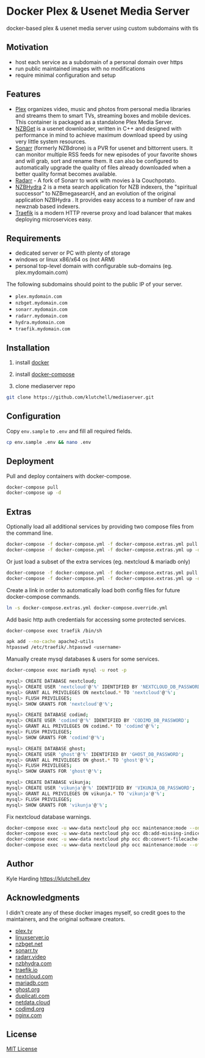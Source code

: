 # Docker Plex & Usenet Media Server #

docker-based plex & usenet media server using custom subdomains with tls

## Motivation

- host each service as a subdomain of a personal domain over https
- run public maintained images with no modifications
- require minimal configuration and setup

## Features

- [Plex](https://hub.docker.com/r/plexinc/pms-docker) organizes video, music and photos from personal media libraries and streams them to smart TVs, streaming boxes and mobile devices. This container is packaged as a standalone Plex Media Server.
- [NZBGet](https://hub.docker.com/r/linuxserver/nzbget/) is a usenet downloader, written in C++ and designed with performance in mind to achieve maximum download speed by using very little system resources.
- [Sonarr](https://hub.docker.com/r/linuxserver/sonarr/) (formerly NZBdrone) is a PVR for usenet and bittorrent users. It can monitor multiple RSS feeds for new episodes of your favorite shows and will grab, sort and rename them. It can also be configured to automatically upgrade the quality of files already downloaded when a better quality format becomes available.
- [Radarr](https://hub.docker.com/r/linuxserver/radarr/) - A fork of Sonarr to work with movies à la Couchpotato.
- [NZBHydra](https://hub.docker.com/r/linuxserver/hydra2/) 2 is a meta search application for NZB indexers, the "spiritual successor" to NZBmegasearcH, and an evolution of the original application NZBHydra . It provides easy access to a number of raw and newznab based indexers.
- [Traefik](https://hub.docker.com/_/traefik/) is a modern HTTP reverse proxy and load balancer that makes deploying microservices easy.

## Requirements

- dedicated server or PC with plenty of storage
- windows or linux x86/x64 os (not ARM)
- personal top-level domain with configurable sub-domains (eg. plex.mydomain.com)

The following subdomains should point to the public IP of your server.

- `plex.mydomain.com`
- `nzbget.mydomain.com`
- `sonarr.mydomain.com`
- `radarr.mydomain.com`
- `hydra.mydomain.com`
- `traefik.mydomain.com`

## Installation

1. install [docker](https://docs.docker.com/install/linux/docker-ce/debian/)

2. install [docker-compose](https://docs.docker.com/compose/install/#install-compose)

3. clone mediaserver repo

```bash
git clone https://github.com/klutchell/mediaserver.git
```

## Configuration

Copy `env.sample` to `.env` and fill all required fields.

```bash
cp env.sample .env && nano .env
```

## Deployment

Pull and deploy containers with docker-compose.

```bash
docker-compose pull
docker-compose up -d
```

## Extras

Optionally load all additional services by providing two compose files from the command line.

```bash
docker-compose -f docker-compose.yml -f docker-compose.extras.yml pull
docker-compose -f docker-compose.yml -f docker-compose.extras.yml up -d
```

Or just load a subset of the extra services (eg. nextcloud & mariadb only)

```bash
docker-compose -f docker-compose.yml -f docker-compose.extras.yml pull nextcloud mariadb
docker-compose -f docker-compose.yml -f docker-compose.extras.yml up -d nextcloud mariadb
```

Create a link in order to automatically load both config files for future docker-compose commands.

```bash
ln -s docker-compose.extras.yml docker-compose.override.yml
```

Add basic http auth credentials for accessing some protected services.

```bash
docker-compose exec traefik /bin/sh

apk add --no-cache apache2-utils
htpasswd /etc/traefik/.htpasswd <username>
```

Manually create mysql databases & users for some services.

```bash
docker-compose exec mariadb mysql -u root -p

mysql> CREATE DATABASE nextcloud;
mysql> CREATE USER 'nextcloud'@'%' IDENTIFIED BY 'NEXTCLOUD_DB_PASSWORD';
mysql> GRANT ALL PRIVILEGES ON nextcloud.* TO 'nextcloud'@'%';
mysql> FLUSH PRIVILEGES;
mysql> SHOW GRANTS FOR 'nextcloud'@'%';

mysql> CREATE DATABASE codimd;
mysql> CREATE USER 'codimd'@'%' IDENTIFIED BY 'CODIMD_DB_PASSWORD';
mysql> GRANT ALL PRIVILEGES ON codimd.* TO 'codimd'@'%';
mysql> FLUSH PRIVILEGES;
mysql> SHOW GRANTS FOR 'codimd'@'%';

mysql> CREATE DATABASE ghost;
mysql> CREATE USER 'ghost'@'%' IDENTIFIED BY 'GHOST_DB_PASSWORD';
mysql> GRANT ALL PRIVILEGES ON ghost.* TO 'ghost'@'%';
mysql> FLUSH PRIVILEGES;
mysql> SHOW GRANTS FOR 'ghost'@'%';

mysql> CREATE DATABASE vikunja;
mysql> CREATE USER 'vikunja'@'%' IDENTIFIED BY 'VIKUNJA_DB_PASSWORD';
mysql> GRANT ALL PRIVILEGES ON vikunja.* TO 'vikunja'@'%';
mysql> FLUSH PRIVILEGES;
mysql> SHOW GRANTS FOR 'vikunja'@'%';
```

Fix nextcloud database warnings.

```bash
docker-compose exec -u www-data nextcloud php occ maintenance:mode --on
docker-compose exec -u www-data nextcloud php occ db:add-missing-indices
docker-compose exec -u www-data nextcloud php occ db:convert-filecache-bigint
docker-compose exec -u www-data nextcloud php occ maintenance:mode --off
```

## Author

Kyle Harding <https://klutchell.dev>

## Acknowledgments

I didn't create any of these docker images myself, so credit goes to the
maintainers, and the original software creators.

- [plex.tv](https://plex.tv/)
- [linuxserver.io](https://linuxserver.io/)
- [nzbget.net](https://nzbget.net/)
- [sonarr.tv](https://sonarr.tv/)
- [radarr.video](https://radarr.video/)
- [nzbhydra.com](https://nzbhydra.com/)
- [traefik.io](https://traefik.io/)
- [nextcloud.com](https://nextcloud.com/)
- [mariadb.com](https://mariadb.com/)
- [ghost.org](https://ghost.org/)
- [duplicati.com](https://www.duplicati.com/)
- [netdata.cloud](https://www.netdata.cloud/)
- [codimd.org](https://codimd.org)
- [nginx.com](https://nginx.com)

## License

[MIT License](./LICENSE)
